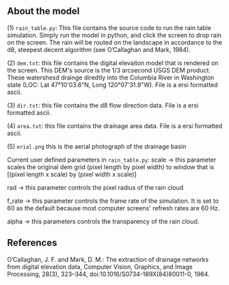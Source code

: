 ## About the model

(1) `rain_table.py`: This file contains the source code to run the rain table simulation. Simply run the model in python, and click the screen to drop rain on the screen. The rain will be routed on the landscape in accordance to the d8, steepest decent algorithm (see O’Callaghan and Mark, 1984).

(2) `dem.txt`: this file contains the digital elevaiton model that is rendered on the screen. This DEM's source is the 1/3 arcsecond USGS DEM product. These watershesd drainge diredtly into the Columbia River in Washington state (LOC: Lat 47°10'03.8"N, Long 120°07'31.9"W). File is a ersi formatted ascii.

(3) `dir.txt`: this file contains the d8 flow direction data. File is a ersi formatted ascii.

(4) `area.txt`: this file contains the drainage area data. File is a ersi formatted ascii.

(5) `erial.png` this is the aerial photograph of the drainage basin

Current user defined parameters in `rain_table.py`:
scale -> this parameter scales the original dem grid (pixel length by pixel width) to window that is [(pixel length x scale) by (pixel width x scale)]

rad -> this parameter controls the pixel radius of the rain cloud

f_rate -> this parameter controls the frame rate of the simulation. It is set to 60 as the default because most computer screens' refresh rates are 60 Hz.

alpha -> this parameters controls the transparency of the rain cloud.

## References

O’Callaghan, J. F. and Mark, D. M.: The extraction of drainage networks from digital elevation data, Computer Vision, Graphics, and Image Processing, 28(3), 323–344, doi:10.1016/S0734-189X(84)80011-0, 1984.